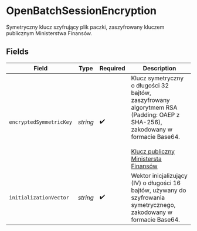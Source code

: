 # OpenBatchSessionEncryption

Symetryczny klucz szyfrujący plik paczki, zaszyfrowany kluczem publicznym Ministerstwa Finansów.


## Fields

| Field                                                                                                                                                                                                                        | Type                                                                                                                                                                                                                         | Required                                                                                                                                                                                                                     | Description                                                                                                                                                                                                                  |
| ---------------------------------------------------------------------------------------------------------------------------------------------------------------------------------------------------------------------------- | ---------------------------------------------------------------------------------------------------------------------------------------------------------------------------------------------------------------------------- | ---------------------------------------------------------------------------------------------------------------------------------------------------------------------------------------------------------------------------- | ---------------------------------------------------------------------------------------------------------------------------------------------------------------------------------------------------------------------------- |
| `encryptedSymmetricKey`                                                                                                                                                                                                      | *string*                                                                                                                                                                                                                     | :heavy_check_mark:                                                                                                                                                                                                           | Klucz symetryczny o długości 32 bajtów, zaszyfrowany algorytmem RSA (Padding: OAEP z SHA-256), zakodowany w formacie Base64.<br/><br/>[Klucz publiczny Ministersta Finansów](/docs/v2/index.html#tag/Certyfikaty-klucza-publicznego) |
| `initializationVector`                                                                                                                                                                                                       | *string*                                                                                                                                                                                                                     | :heavy_check_mark:                                                                                                                                                                                                           | Wektor inicjalizujący (IV) o długości 16 bajtów, używany do szyfrowania symetrycznego, zakodowany w formacie Base64.                                                                                                         |